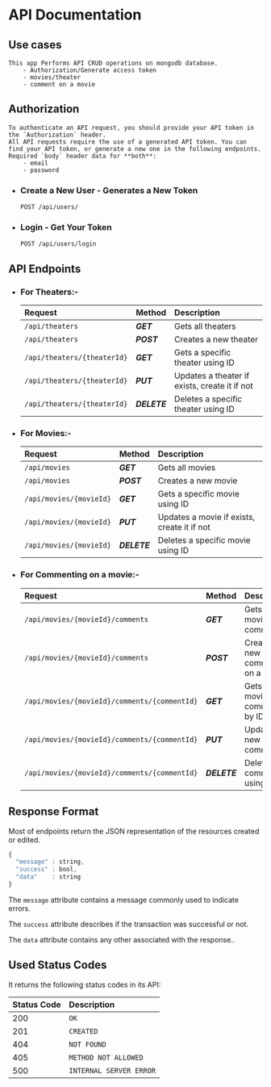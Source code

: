 # API Documentation

## Use cases ##
    This app Performs API CRUD operations on mongodb database.
        - Authorization/Generate access token
        - movies/theater
        - comment on a movie 
## Authorization ##
    To authenticate an API request, you should provide your API token in the `Authorization` header.
    All API requests require the use of a generated API token. You can find your API token, or generate a new one in the following endpoints.
    Required `body` header data for **both**:
        - email
        - password
    
- ### Create a New User - Generates a New Token 
    ```HTTP
    POST /api/users/
    ```
- ### Login - Get Your Token 
    ```HTTP
    POST /api/users/login
    ```
## API Endpoints ##
- ### For Theaters:-
    | Request | Method| Description |
    | :--- | ---- | :--- |
    | ```/api/theaters``` | ***GET*** | Gets all theaters
    | ```/api/theaters``` | ***POST*** | Creates a new theater
    | ```/api/theaters/{theaterId}``` | ***GET*** | Gets a specific theater using ID
    | ```/api/theaters/{theaterId}``` | ***PUT*** | Updates a theater if exists, create it if not
    | ```/api/theaters/{theaterId}``` | ***DELETE*** | Deletes a specific theater using ID
- ### For Movies:-
    | Request | Method| Description |
    | :--- | ---- | :--- |
    | ```/api/movies``` | ***GET*** | Gets all movies
    | ```/api/movies``` | ***POST*** | Creates a new movie
    | ```/api/movies/{movieId}``` | ***GET*** | Gets a specific movie using ID
    | ```/api/movies/{movieId}``` | ***PUT*** | Updates a movie if exists, create it if not
    | ```/api/movies/{movieId}``` | ***DELETE*** | Deletes a specific movie using ID

- ### For Commenting on a movie:-
    | Request | Method| Description |
    | :--- | ---- | :--- |
    | ```/api/movies/{movieId}/comments``` | ***GET*** | Gets movie's all comments
    | ```/api/movies/{movieId}/comments``` | ***POST*** | Creates a new comment on a movie
    | ```/api/movies/{movieId}/comments/{commentId}``` | ***GET*** | Gets a movie's comment by ID
    | ```/api/movies/{movieId}/comments/{commentId}``` | ***PUT*** | Updates a new comment
    | ```/api/movies/{movieId}/comments/{commentId}``` | ***DELETE*** | Deletes a comment using ID 

    


## Response Format ##
Most of endpoints return the JSON representation of the resources created or edited.

```javascript
{
  "message" : string,
  "success" : bool,
  "data"    : string
}
```

The `message` attribute contains a message commonly used to indicate errors.

The `success` attribute describes if the transaction was successful or not.

The `data` attribute contains any other associated with the response..

## Used Status Codes

It returns the following status codes in its API:

| Status Code | Description |
| :--- | :--- |
| 200 | `OK` |
| 201 | `CREATED` |
| 404 | `NOT FOUND` |
| 405 | `METHOD NOT ALLOWED` |
| 500 | `INTERNAL SERVER ERROR` |
